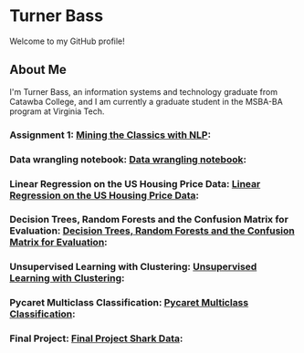 # Turner Bass

Welcome to my GitHub profile!

## About Me

I'm Turner Bass, an information systems and technology graduate from Catawba College, and I am currently a graduate student in the MSBA-BA program at Virginia Tech. 


### Assignment 1: [Mining the Classics with NLP](https://githubtocolab.com/theturnerbass/Main-Page/blob/main/Chapter_1_HW.ipynb): 
### Data wrangling notebook: [Data wrangling notebook](https://githubtocolab.com/theturnerbass/Main-Page/blob/main/data_wrangling_exercise.ipynb): 
### Linear Regression on the US Housing Price Data: [Linear Regression on the US Housing Price Data](https://githubtocolab.com/theturnerbass/Main-Page/blob/main/chapter15_16_HW5_Lab.ipynb):
### Decision Trees, Random Forests and the Confusion Matrix for Evaluation: [Decision Trees, Random Forests and the Confusion Matrix for Evaluation](https://githubtocolab.com/theturnerbass/Main-Page/blob/main/homework7_decision_trees.ipynb):
### Unsupervised Learning with Clustering: [Unsupervised Learning with Clustering](https://githubtocolab.com/theturnerbass/Main-Page/blob/main/Customer_Segmentation_Using_Clustering_with_output.ipynb):
### Pycaret Multiclass Classification: [Pycaret Multiclass Classification](https://githubtocolab.com/theturnerbass/Main-Page/blob/main/pycaret_multiclass_classification.ipynb):
### Final Project: [Final Project Shark Data](https://githubtocolab.com/theturnerbass/Main-Page/blob/main/Spring_23_Project.ipynb):
